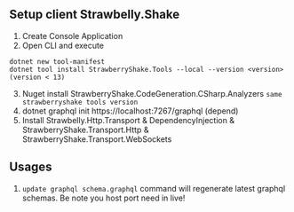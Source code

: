 ## Setup client Strawbelly.Shake
1. Create Console Application
2. Open CLI and execute
```
dotnet new tool-manifest
dotnet tool install StrawberryShake.Tools --local --version <version>  (version < 13)
```
3. Nuget install StrawberryShake.CodeGeneration.CSharp.Analyzers `same strawberryshake tools version`
4. dotnet graphql init https://localhost:7267/graphql (depend)
5. Install Strawbelly.Http.Transport & DependencyInjection & StrawberryShake.Transport.Http & StrawberryShake.Transport.WebSockets

## Usages
1. `update graphql schema.graphql` command will regenerate latest graphql schemas. Be note you host port need in live!
